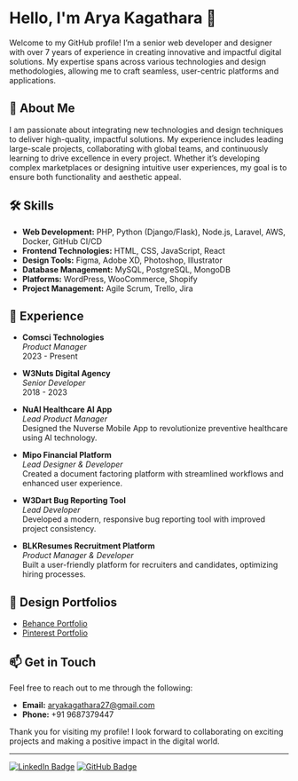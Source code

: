 # Hello, I'm Arya Kagathara 👋

Welcome to my GitHub profile! I’m a senior web developer and designer with over 7 years of experience in creating innovative and impactful digital solutions. My expertise spans across various technologies and design methodologies, allowing me to craft seamless, user-centric platforms and applications.

## 🌟 About Me

I am passionate about integrating new technologies and design techniques to deliver high-quality, impactful solutions. My experience includes leading large-scale projects, collaborating with global teams, and continuously learning to drive excellence in every project. Whether it’s developing complex marketplaces or designing intuitive user experiences, my goal is to ensure both functionality and aesthetic appeal.

## 🛠️ Skills

- **Web Development:** PHP, Python (Django/Flask), Node.js, Laravel, AWS, Docker, GitHub CI/CD
- **Frontend Technologies:** HTML, CSS, JavaScript, React
- **Design Tools:** Figma, Adobe XD, Photoshop, Illustrator
- **Database Management:** MySQL, PostgreSQL, MongoDB
- **Platforms:** WordPress, WooCommerce, Shopify
- **Project Management:** Agile Scrum, Trello, Jira

## 🚀 Experience

- **Comsci Technologies**  
  *Product Manager*  
  2023 - Present

- **W3Nuts Digital Agency**  
  *Senior Developer*  
  2018 - 2023

- **NuAI Healthcare AI App**  
  *Lead Product Manager*  
  Designed the Nuverse Mobile App to revolutionize preventive healthcare using AI technology.

- **Mipo Financial Platform**  
  *Lead Designer & Developer*  
  Created a document factoring platform with streamlined workflows and enhanced user experience.

- **W3Dart Bug Reporting Tool**  
  *Lead Developer*  
  Developed a modern, responsive bug reporting tool with improved project consistency.

- **BLKResumes Recruitment Platform**  
  *Product Manager & Developer*  
  Built a user-friendly platform for recruiters and candidates, optimizing hiring processes.

## 🎨 Design Portfolios

- [Behance Portfolio](https://www.behance.net/aryakagathara)
- [Pinterest Portfolio](https://www.pinterest.com/aryakagathara)

## 📫 Get in Touch

Feel free to reach out to me through the following:

- **Email:** [aryakagathara27@gmail.com](mailto:aryakagathara27@gmail.com)
- **Phone:** +91 9687379447

Thank you for visiting my profile! I look forward to collaborating on exciting projects and making a positive impact in the digital world.

---

[![LinkedIn Badge](https://img.shields.io/badge/-LinkedIn-0A66C2?style=flat-square&logo=LinkedIn&logoColor=white)](https://www.linkedin.com/in/aryakagathara/)
[![GitHub Badge](https://img.shields.io/badge/-GitHub-181717?style=flat-square&logo=GitHub&logoColor=white)](https://github.com/aryakagathara)
